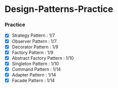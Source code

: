 # Design-Patterns-Practice

### Practice

- [x] Strategy Pattern : 1/7
- [x] Observer Pattern : 1/7
- [x] Decorator Pattern : 1/9
- [x] Factory Pattern : 1/9
- [x] Abstract Factory Pattern : 1/10
- [x] Singleton Pattern : 1/10
- [x] Command Pattern : 1/14
- [x] Adapter Pattern : 1/14 
- [x] Facade Pattern : 1/14
